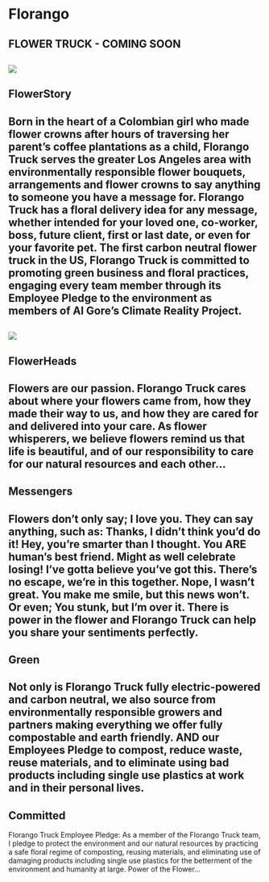  
# Florango
FLOWER TRUCK - COMING SOON
---
![](https://spark.adobe.com/page/7th7QDstYQbgM/images/1a2a82c2-c710-4ce4-bdc9-dbe5473d101c.jpg?asset_id=7578842b-dab9-418b-be69-64ac7de621ed&img_etag=c92d9b0ed0854bb6691a73660cc15dbd&size=3840 "")
---
## FlowerStory

Born in the heart of a Colombian girl who made flower crowns after hours of traversing her parent’s coffee plantations as a child, Florango Truck serves the greater Los Angeles area with environmentally responsible flower bouquets, arrangements and flower crowns to say anything to someone you have a message for. Florango Truck has a floral delivery idea for any message, whether intended for your loved one, co-worker, boss, future client, first or last date, or even for your favorite pet. The first carbon neutral flower truck in the US, Florango Truck is committed to promoting green business and floral practices, engaging every team member through its Employee Pledge to the environment as members of Al Gore’s Climate Reality Project.
---
![](https://spark.adobe.com/page/7th7QDstYQbgM/images/25a307e2-4136-42f5-a43f-e23fa8fd0a58.jpg?asset_id=797fd4f4-606a-4115-ba9d-bbcbcd7e5dd5&img_etag=addd05c6c55a519bfe944d7fab084996&size=2560 "")
---
## FlowerHeads

Flowers are our passion. Florango Truck cares about where your flowers came from, how they made their way to us, and how they are cared for and delivered into your care. As flower whisperers, we believe flowers remind us that life is beautiful, and of our responsibility to care for our natural resources and each other...
---
## Messengers

Flowers don’t only say; I love you. They can say anything, such as: Thanks, I didn’t think you’d do it! Hey, you’re smarter than I thought. You ARE human’s best friend. Might as well celebrate losing! I’ve gotta believe you’ve got this. There’s no escape, we’re in this together. Nope, I wasn’t great. You make me smile, but this news won’t. Or even; You stunk, but I’m over it. There is power in the flower and Florango Truck can help you share your sentiments perfectly.
---
## Green

Not only is Florango Truck fully electric-powered and carbon neutral, we also source from environmentally responsible growers and partners making everything we offer fully compostable and earth friendly. AND our Employees Pledge to compost, reduce waste, reuse materials, and to eliminate using bad products including single use plastics at work and in their personal lives.
---
## Committed

Florango Truck Employee Pledge: As a member of the Florango Truck team, I pledge to protect the environment and our natural resources by practicing a safe floral regime of composting, reusing materials, and eliminating use of damaging products including single use plastics for the betterment of the environment and humanity at large. Power of the Flower...


